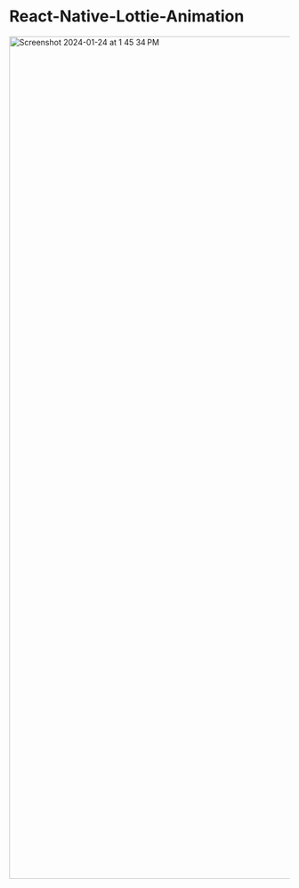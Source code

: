 # React-Native-Lottie-Animation

<img width="1512" alt="Screenshot 2024-01-24 at 1 45 34 PM" src="https://github.com/EternalCoderss/React-Native-Lottie-Animation/assets/34636947/82558c1a-91da-48c1-922d-cbdc1de924a7">
